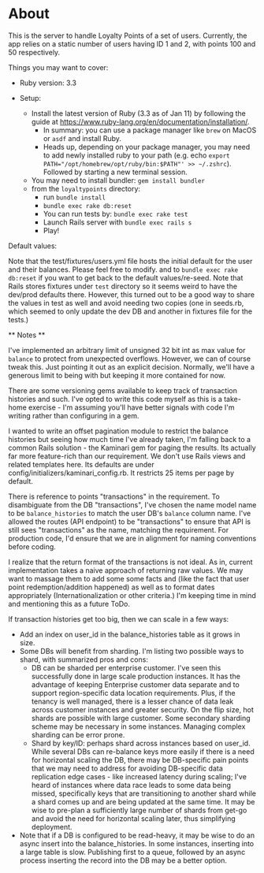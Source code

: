 # About

This is the server to handle Loyalty Points of a set of users.  Currently, the app relies on
a static number of users having ID 1 and 2, with points 100 and 50 respectively.

Things you may want to cover:

* Ruby version: 3.3

* Setup:
  * Install the latest version of Ruby (3.3 as of Jan 11) by following the guide at https://www.ruby-lang.org/en/documentation/installation/.
    * In summary: you can use a package manager like `brew` on MacOS or `asdf` and install Ruby.
    * Heads up, depending on your package manager, you may need to add newly installed ruby to your path
      (e.g. echo `export PATH="/opt/homebrew/opt/ruby/bin:$PATH"' >> ~/.zshrc`).  Followed by starting a new terminal session.
  * You may need to install bundler: `gem install bundler`
  * from the `loyaltypoints` directory:
    * run `bundle install`
    * `bundle exec rake db:reset`
    * You can run tests by: `bundle exec rake test`
    * Launch Rails server with `bundle exec rails s`
    * Play!

Default values:

Note that the test/fixtures/users.yml file hosts the initial default for the user and their balances.  Please feel free to modify.
and to `bundle exec rake db:reset` if you want to get back to the default values/re-seed.  Note that Rails stores
fixtures under `test` directory so it seems weird to have the dev/prod defaults there.  However, this turned out to be a
good way to share the values in test as well and avoid needing two copies (one in seeds.rb, which seemed to only update
the dev DB and another in fixtures file for the tests.)

** Notes **

I've implemented an arbitrary limit of unsigned 32 bit int as max value for `balance` to protect from unexpected
overflows.  However, we can of course tweak this.  Just pointing it out as an explicit decision.  Normally, we'll have
a generous limit to being with but keeping it more contained for now.

There are some versioning gems available to keep track of transaction histories and such.  I've opted to write this
code myself as this is a take-home exercise - I'm assuming you'll have better signals with code I'm writing rather than
configuring in a gem.

I wanted to write an offset pagination module to restrict the balance histories but seeing how much time I've already
taken, I'm falling back to a common Rails solution - the Kaminari gem for paging the results.  Its actually far more
feature-rich than our requirement.  We don't use Rails views and related templates here.
Its defaults are under config/initializers/kaminari_config.rb.  It restricts 25 items per page by default.

There is reference to points "transactions" in the requirement.  To disambiguate from the DB "transactions",
I've chosen the name model name to be `balance_histories` to match the user DB's `balance` column name.  I've allowed
the routes (API endpoint) to be "transactions" to ensure that API is still sees "transactions" as the name, matching
the requirement.  For production code, I'd ensure that we are in alignment for naming conventions before coding.

I realize that the return format of the transactions is not ideal.  As in, current
implementation takes a naive approach of returning raw values.  We may want to massage them to add some some facts and
(like the fact that user point redemption/addition happened) as well as to format dates appropriately
(Internationalization or other criteria.)  I'm keeping time in mind and mentioning this as a future ToDo.

If transaction histories get too big, then we can scale in a few ways:
- Add an index on user_id in the balance_histories table as it grows in size.
- Some DBs will benefit from sharding.  I'm listing two possible ways to shard, with summarized pros and cons:
  - DB can be sharded per enterprise customer.  I've seen this successfully done in large scale production instances.
    It has the advantage of keeping Enterprise customer data separate and to support region-specific data location
    requirements.  Plus, if the tenancy is well managed, there is a lesser chance of data leak across customer
    instances and greater security.  On the flip size, hot shards are possible with large customer.  Some secondary
    sharding scheme may be necessary in some instances.  Managing complex sharding can be error prone.
  - Shard by key/ID: perhaps shard across instances based on user_id.  While several DBs can re-balance keys
    more easily if there is a need for horizontal scaling the DB, there may be DB-specific pain points that we may need
    to address for avoiding DB-specific data replication edge cases - like increased latency during scaling; I've heard
    of instances where data race leads to some data being missed, specifically keys that are transitioning to another
    shard while a shard comes up and are being updated at the same time.  It may be wise to pre-plan a sufficiently
    large number of shards from get-go and avoid the need for horizontal scaling later, thus simplifying deployment.
- Note that if a DB is configured to be read-heavy, it may be wise to do an async insert into the balance_histories.
  In some instances, inserting into a large table is slow.  Publishing first to a queue, followed by an async process
  inserting the record into the DB may be a better option.

